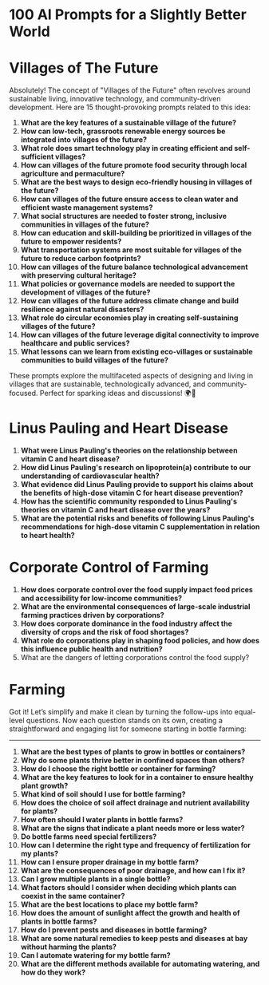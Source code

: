 # 100 AI Prompts for a Slightly Better World

# Villages of The Future

Absolutely! The concept of "Villages of the Future" often revolves around sustainable living, innovative technology, and community-driven development. Here are 15 thought-provoking prompts related to this idea:

1. **What are the key features of a sustainable village of the future?**  
2. **How can low-tech, grassroots renewable energy sources be integrated into villages of the future?**  
3. **What role does smart technology play in creating efficient and self-sufficient villages?**  
4. **How can villages of the future promote food security through local agriculture and permaculture?**  
5. **What are the best ways to design eco-friendly housing in villages of the future?**  
6. **How can villages of the future ensure access to clean water and efficient waste management systems?**  
7. **What social structures are needed to foster strong, inclusive communities in villages of the future?**  
8. **How can education and skill-building be prioritized in villages of the future to empower residents?**  
9. **What transportation systems are most suitable for villages of the future to reduce carbon footprints?**  
10. **How can villages of the future balance technological advancement with preserving cultural heritage?**  
11. **What policies or governance models are needed to support the development of villages of the future?**  
12. **How can villages of the future address climate change and build resilience against natural disasters?**  
13. **What role do circular economies play in creating self-sustaining villages of the future?**  
14. **How can villages of the future leverage digital connectivity to improve healthcare and public services?**  
15. **What lessons can we learn from existing eco-villages or sustainable communities to build villages of the future?**  

These prompts explore the multifaceted aspects of designing and living in villages that are sustainable, technologically advanced, and community-focused. Perfect for sparking ideas and discussions! 🌍🏡

# Linus Pauling and Heart Disease

1. **What were Linus Pauling's theories on the relationship between vitamin C and heart disease?**  
2. **How did Linus Pauling's research on lipoprotein(a) contribute to our understanding of cardiovascular health?**  
3. **What evidence did Linus Pauling provide to support his claims about the benefits of high-dose vitamin C for heart disease prevention?**  
4. **How has the scientific community responded to Linus Pauling's theories on vitamin C and heart disease over the years?**  
5. **What are the potential risks and benefits of following Linus Pauling's recommendations for high-dose vitamin C supplementation in relation to heart health?**  

# Corporate Control of Farming

1. **How does corporate control over the food supply impact food prices and accessibility for low-income communities?**  
2. **What are the environmental consequences of large-scale industrial farming practices driven by corporations?**  
3. **How does corporate dominance in the food industry affect the diversity of crops and the risk of food shortages?**  
4. **What role do corporations play in shaping food policies, and how does this influence public health and nutrition?**  
5. What are the dangers of letting corporations control the food supply?

# Farming

Got it! Let’s simplify and make it clean by turning the follow-ups into equal-level questions. Now each question stands on its own, creating a straightforward and engaging list for someone starting in bottle farming:

---

1. **What are the best types of plants to grow in bottles or containers?**  
2. **Why do some plants thrive better in confined spaces than others?**  
3. **How do I choose the right bottle or container for farming?**  
4. **What are the key features to look for in a container to ensure healthy plant growth?**  
5. **What kind of soil should I use for bottle farming?**  
6. **How does the choice of soil affect drainage and nutrient availability for plants?**  
7. **How often should I water plants in bottle farms?**  
8. **What are the signs that indicate a plant needs more or less water?**  
9. **Do bottle farms need special fertilizers?**  
10. **How can I determine the right type and frequency of fertilization for my plants?**  
11. **How can I ensure proper drainage in my bottle farm?**  
12. **What are the consequences of poor drainage, and how can I fix it?**  
13. **Can I grow multiple plants in a single bottle?**  
14. **What factors should I consider when deciding which plants can coexist in the same container?**  
15. **What are the best locations to place my bottle farm?**  
16. **How does the amount of sunlight affect the growth and health of plants in bottle farms?**  
17. **How do I prevent pests and diseases in bottle farming?**  
18. **What are some natural remedies to keep pests and diseases at bay without harming the plants?**  
19. **Can I automate watering for my bottle farm?**  
20. **What are the different methods available for automating watering, and how do they work?**

